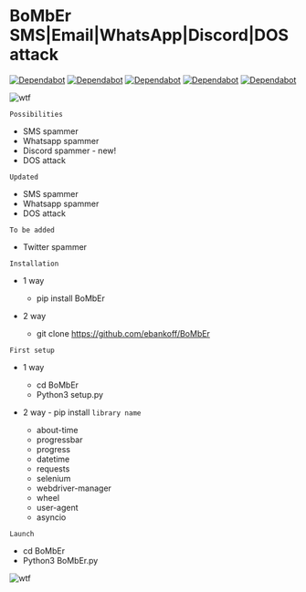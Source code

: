# BoMbEr SMS|Email|WhatsApp|Discord|DOS attack 

[![Dependabot](https://badgen.net/badge/ebankoff/ebankoff/red?icon=github&label)](https://github.com/ebankoff) [![Dependabot](https://badgen.net/badge/cludeex/cludeex/red?icon=github&label)](https://github.com/cludeex) [![Dependabot](https://badgen.net/badge/ncorbuk/ncorbuk/red?icon=github&label)](https://github.com/ncorbuk) [![Dependabot](https://badgen.net/badge/Nikait/Nikait/red?icon=github&label)](https://github.com/Nikait) [![Dependabot](https://badgen.net/badge/telegram/telegram/yellow?icon=telegram&label)](https://t.me/cozyyrooom)

![wtf](https://i.ibb.co/ChbFCPS/Comp-1-00000.png "BoMbEr") 

`Possibilities`
* SMS spammer
* Whatsapp spammer
* Discord spammer - new!
* DOS attack

`Updated`
* SMS spammer
* Whatsapp spammer
* DOS attack

`To be added`
* Twitter spammer

`Installation`
- 1 way
  - pip install BoMbEr

- 2 way
  - git clone https://github.com/ebankoff/BoMbEr

`First setup`
- 1 way
  - cd BoMbEr
  - Python3 setup.py

- 2 way - pip install `library name`
  - about-time
  - progressbar
  - progress
  - datetime
  - requests
  - selenium
  - webdriver-manager
  - wheel
  - user-agent
  - asyncio


`Launch`
* cd BoMbEr
* Python3 BoMbEr.py

![wtf](https://i.ibb.co/H2Jw3ct/Screenshot-1.png "BoMbEr") 
